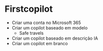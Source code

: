 # Firstcopilot
- Criar uma conta no Microsoft 365
- Criar um copilot baseado em modelo
    - Safe travels 
- Criar um copilot baseado em descrição IA
- Criar um copilot em branco
